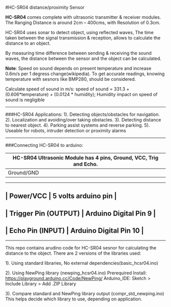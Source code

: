 
#HC-SR04 distance/proximity Sensor

**HC-SR04** comes complete with ultrasonic transmitter & receiver modules.
The Ranging Distance is around 2cm – 400cms, with Resolution of 0.3cm.

HC-SR04 uses sonar to detect object, using reflected waves,
The time taken between the signal transmission & reception, allows to
calculate the distance to an object.

By measuring time difference between sending & receiving the sound
waves, the distance between the sensor and the object can be calculated.

**Note**: Speed on sound depends on present temperature and increase
0.6m/s per 1 degress change(wikipedia).
To get accurate readings, knowing temperature with sesnors like BMP280, should be considered.

Calculate speed of sound in m/s: speed of sound = 331.3 + (0.606*temperature) + (0.0124 * humidity);
Humidity impact on speed of sound is negligible

-------
###HC-SR04 Applications:
  1). Detecting objects/obstacles for navigation.
  2). Localization and avoiding/over taking obstacles.
  3). Detecting distance to nearest object.
  4). Parking assist systems and reverse parking.
  5). Useable for robots, intruder detection or proximity alarms

------
###Connecting HC-SR04 to arduino:

   | HC-SR04 Ultrasonic Module has 4 pins, Ground, VCC, Trig and Echo.|
   ------------------------------------------------------------------|
   | Ground/GND | Arduino GND   |
   ------------------------------
   | Power/VCC | 5 volts arduino pin |
   -----------------------------------
   | Trigger Pin (OUTPUT) | Arduino Digital Pin 9 |
   ------------------------------------------------
   | Echo Pin (INPUT) | Arduino Digital Pin 10    |
   ------------------------------------------------

--------------------

This repo contains arudino code for HC-SR04 sesnor for calculating the
distance to the object. There are 2 versions of the libraries used:

1). Using standard libraries, No external dependencies(basic_hcsr04.ino)

2). Using NewPing library (newping_hcsr04.ino)
Prerequired Install: https://playground.arduino.cc/Code/NewPing/
Arduino_IDE: Sketch > Include Library > Add .ZIP Library

3). Compare standard and NewPing library output (compr_std_newping.ino)
This helps decide which library to use, depending on application.


